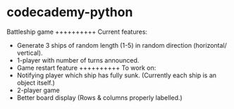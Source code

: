 # codecademy-python

Battleship game
++++++++++
Current features:
- Generate 3 ships of random length (1-5) in random direction (horizontal/ vertical).
- 1-player with number of turns announced.
- Game restart feature
++++++++++
To work on:
- Notifying player which ship has fully sunk. (Currently each ship is an object itself.)
- 2-player game
- Better board display (Rows & columns properly labelled.)
